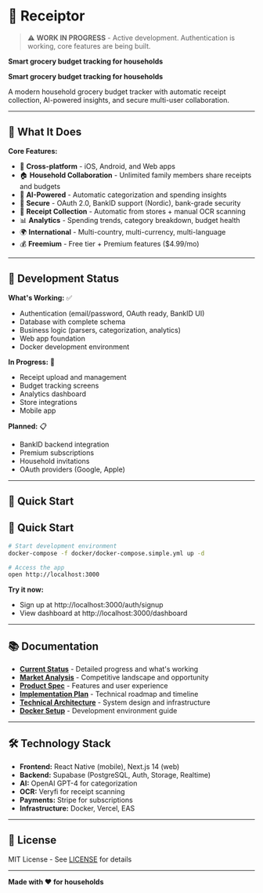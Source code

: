 # 🧾 Receiptor

> ⚠️ **WORK IN PROGRESS** - Active development. Authentication is working, core features are being built.

**Smart grocery budget tracking for households**

**Smart grocery budget tracking for households**

A modern household grocery budget tracker with automatic receipt collection, AI-powered insights, and secure multi-user collaboration.

---

## 🎯 What It Does

**Core Features:**

- 📱 **Cross-platform** - iOS, Android, and Web apps
- 🏠 **Household Collaboration** - Unlimited family members share receipts and budgets
- 🤖 **AI-Powered** - Automatic categorization and spending insights
- 🔐 **Secure** - OAuth 2.0, BankID support (Nordic), bank-grade security
- 🧾 **Receipt Collection** - Automatic from stores + manual OCR scanning
- 📊 **Analytics** - Spending trends, category breakdown, budget health
- 🌍 **International** - Multi-country, multi-currency, multi-language
- 💰 **Freemium** - Free tier + Premium features ($4.99/mo)

---

## 🚧 Development Status

**What's Working:** ✅

- Authentication (email/password, OAuth ready, BankID UI)
- Database with complete schema
- Business logic (parsers, categorization, analytics)
- Web app foundation
- Docker development environment

**In Progress:** 🔄

- Receipt upload and management
- Budget tracking screens
- Analytics dashboard
- Store integrations
- Mobile app

**Planned:** 📋

- BankID backend integration
- Premium subscriptions
- Household invitations
- OAuth providers (Google, Apple)

---

## 🚀 Quick Start

## 🚀 Quick Start

```bash
# Start development environment
docker-compose -f docker/docker-compose.simple.yml up -d

# Access the app
open http://localhost:3000
```

**Try it now:**

- Sign up at http://localhost:3000/auth/signup
- View dashboard at http://localhost:3000/dashboard

---

## 📚 Documentation

- **[Current Status](./docs/CURRENT_STATUS_REALITY_CHECK.md)** - Detailed progress and what's working
- **[Market Analysis](./docs/1_MARKET_ANALYSIS.md)** - Competitive landscape and opportunity
- **[Product Spec](./docs/2_PRODUCT_SPECIFICATION.md)** - Features and user experience
- **[Implementation Plan](./docs/IMPLEMENTATION_PLAN.md)** - Technical roadmap and timeline
- **[Technical Architecture](./docs/TECHNICAL_ARCHITECTURE.md)** - System design and infrastructure
- **[Docker Setup](./docker/README.md)** - Development environment guide

---

## 🛠 Technology Stack

- **Frontend:** React Native (mobile), Next.js 14 (web)
- **Backend:** Supabase (PostgreSQL, Auth, Storage, Realtime)
- **AI:** OpenAI GPT-4 for categorization
- **OCR:** Veryfi for receipt scanning
- **Payments:** Stripe for subscriptions
- **Infrastructure:** Docker, Vercel, EAS

---

## 📄 License

MIT License - See [LICENSE](./LICENSE) for details

---

**Made with ❤️ for households**
